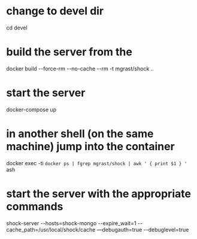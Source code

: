 

# change to devel dir
cd devel


# build the server from the
docker build --force-rm --no-cache --rm -t mgrast/shock ..


# start the server
docker-compose up


# in another shell (on the same machine) jump into the container
docker exec -ti `docker ps | fgrep mgrast/shock | awk ' { print $1 } ' ` ash

# start the server with the appropriate commands
shock-server --hosts=shock-mongo --expire_wait=1 --cache_path=/usr/local/shock/cache —debugauth=true --debuglevel=true